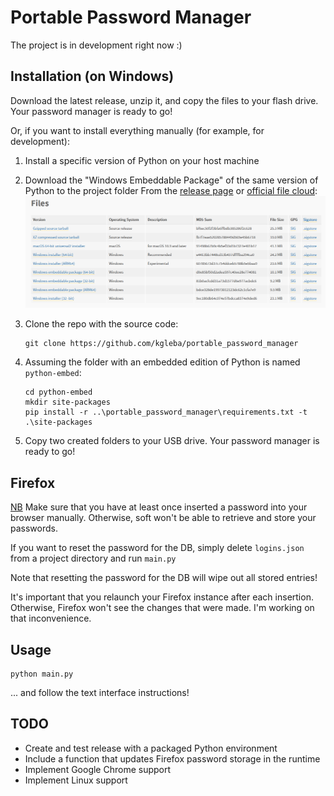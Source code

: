 # Portable Password Manager

The project is in development right now :)

## Installation (on Windows)

Download the latest release, unzip it, and copy the files to your flash drive. Your password manager is ready to go!

Or, if you want to install everything manually (for example, for development):

1) Install a specific version of Python on your host machine
2) Download the "Windows Embeddable Package" of the same version of Python to the project folder
   From the [release page](https://www.python.org/downloads/release/python-3114/)
   or [official file cloud](https://www.python.org/ftp/python/3.11.4/):
   ![Python Release Download Page](resources/python_release_download_page.png)

3) Clone the repo with the source code:
   ```shell
   git clone https://github.com/kgleba/portable_password_manager
   ```
   
4) Assuming the folder with an embedded edition of Python is named `python-embed`:
   ```shell
   cd python-embed
   mkdir site-packages
   pip install -r ..\portable_password_manager\requirements.txt -t .\site-packages
   ```
5) Copy two created folders to your USB drive. Your password manager is ready to go!

## Firefox

<u>NB</u> Make sure that you have at least once inserted a password into your browser manually. Otherwise, soft won't be
able to retrieve and store your passwords.

If you want to reset the password for the DB, simply delete `logins.json` from a project directory and run `main.py`

Note that resetting the password for the DB will wipe out all stored entries!

It's important that you relaunch your Firefox instance after each insertion. Otherwise, Firefox won't see the changes
that were made. I'm working on that inconvenience.

## Usage

```shell
python main.py
```

... and follow the text interface instructions!

## TODO

* Create and test release with a packaged Python environment
* Include a function that updates Firefox password storage in the runtime
* Implement Google Chrome support
* Implement Linux support